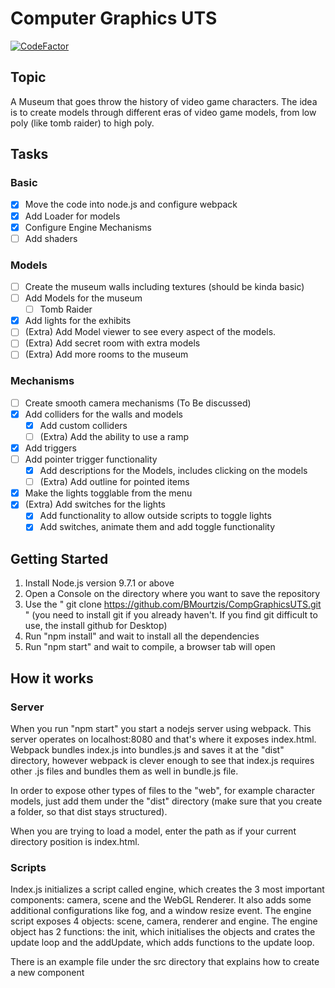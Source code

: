 # Computer Graphics UTS
[![CodeFactor](https://www.codefactor.io/repository/github/bmourtzis/compgraphicsuts/badge)](https://www.codefactor.io/repository/github/bmourtzis/compgraphicsuts)

## Topic
A Museum that goes throw the history of video game characters. The idea is to create models through different eras of video game models, from low poly (like tomb raider) to high poly.

## Tasks
### Basic
- [x] Move the code into node.js and configure webpack
- [x] Add Loader for models
- [x] Configure Engine Mechanisms
- [ ] Add shaders

### Models
- [ ] Create the museum walls including textures (should be kinda basic)
- [ ] Add Models for the museum
  - [ ] Tomb Raider
- [x] Add lights for the exhibits
- [ ] (Extra) Add Model viewer to see every aspect of the models.
- [ ] (Extra) Add secret room with extra models
- [ ] (Extra) Add more rooms to the museum

### Mechanisms
- [ ] Create smooth camera mechanisms (To Be discussed)
- [x] Add colliders for the walls and models
  - [x] Add custom colliders
  - [ ] (Extra) Add the ability to use a ramp
- [x] Add triggers
- [ ] Add pointer trigger functionality
  - [x] Add descriptions for the Models, includes clicking on the models
  - [ ] (Extra) Add outline for pointed items
- [x] Make the lights togglable from the menu
- [x] (Extra) Add switches for the lights
  - [x] Add functionality to allow outside scripts to toggle lights
  - [x] Add switches, animate them and add toggle functionality

## Getting Started
1. Install Node.js version 9.7.1 or above
2. Open a Console on the directory where you want to save the repository
3. Use the " git clone https://github.com/BMourtzis/CompGraphicsUTS.git " (you need to install git if you already haven't. If you find git difficult to use, the install github for Desktop)
4. Run "npm install" and wait to install all the dependencies
5. Run "npm start" and wait to compile, a browser tab will open

## How it works

### Server
When you run "npm start" you start a nodejs server using webpack. This server operates on localhost:8080 and that's where it exposes index.html. Webpack bundles index.js into bundles.js and saves it at the "dist" directory, however  webpack is clever enough to see that index.js requires other .js files and bundles them as well in bundle.js file.

In order to expose other types of files to the "web", for example character models, just add them under the "dist" directory (make sure that you create a folder, so that dist stays structured).

When you are trying to load a model, enter the path as if your current directory position is index.html.

### Scripts
Index.js initializes a script called engine, which creates the 3 most important components: camera, scene and the WebGL Renderer. It also adds some additional configurations like fog, and a window resize event. The engine script exposes 4 objects: scene, camera, renderer and engine. The engine object has 2 functions: the init, which initialises the objects and crates the update loop and the addUpdate, which adds functions to the update loop.

There is an example file under the src directory that explains how to create a new component
